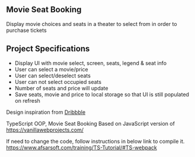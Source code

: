 ## Movie Seat Booking

Display movie choices and seats in a theater to select from in order to purchase tickets

## Project Specifications

- Display UI with movie select, screen, seats, legend & seat info
- User can select a movie/price
- User can select/deselect seats
- User can not select occupied seats
- Number of seats and price will update
- Save seats, movie and price to local storage so that UI is still populated on refresh

Design inspiration from [Dribbble](https://dribbble.com/shots/3628370-Movie-Seat-Booking)

TypeScript OOP, Movie Seat Booking
Based on JavaScript version of https://vanillawebprojects.com/

If need to change the code, follow instructions in below link to compile it.
https://www.afsarsoft.com/training/TS-Tutorial/#TS-webpack

